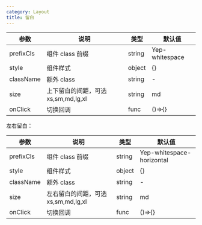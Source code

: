 ```yaml
---
category: Layout
title: 留白
---
```


<DEMO>

| 参数      | 说明                                | 类型   | 默认值         |
| --------- | ----------------------------------- | ------ | -------------- |
| prefixCls | 组件 class 前缀                     | string | Yep-whitespace |
| style     | 组件样式                            | object | {}             |
| className | 额外 class                          | string | -              |
| size      | 上下留白的间距，可选 xs,sm,md,lg,xl | string | md             |
| onClick   | 切换回调                            | func   | ()=>{}         |

左右留白：

| 参数      | 说明                                | 类型   | 默认值                    |
| --------- | ----------------------------------- | ------ | ------------------------- |
| prefixCls | 组件 class 前缀                     | string | Yep-whitespace-horizontal |
| style     | 组件样式                            | object | {}                        |
| className | 额外 class                          | string | -                         |
| size      | 左右留白的间距，可选 xs,sm,md,lg,xl | string | md                        |
| onClick   | 切换回调                            | func   | ()=>{}                    |
